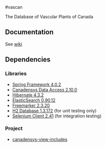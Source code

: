 #vascan

The Database of Vascular Plants of Canada

Documentation
-------------
See [wiki](https://github.com/Canadensys/vascan/wiki)

Dependencies
------------
### Libraries
* [Spring Framework 4.0.2](http://www.springsource.org/spring-framework)
* [Canadensys Data Access 2.10.0](https://github.com/Canadensys/canadensys-data-access)
* [Hibernate 4.3.2](http://www.hibernate.org/)
* [ElasticSearch 0.90.12](http://www.elasticsearch.org/)
* [Freemarker 2.3.20](http://freemarker.sourceforge.net/)
* [H2 Database 1.3.172](http://www.h2database.com) (for unit testing only)
* [Selenium Client 2.41](http://docs.seleniumhq.org/download/) (for integration testing)

### Project
* [canadensys-view-includes](https://github.com/Canadensys/canadensys-view-includes)
